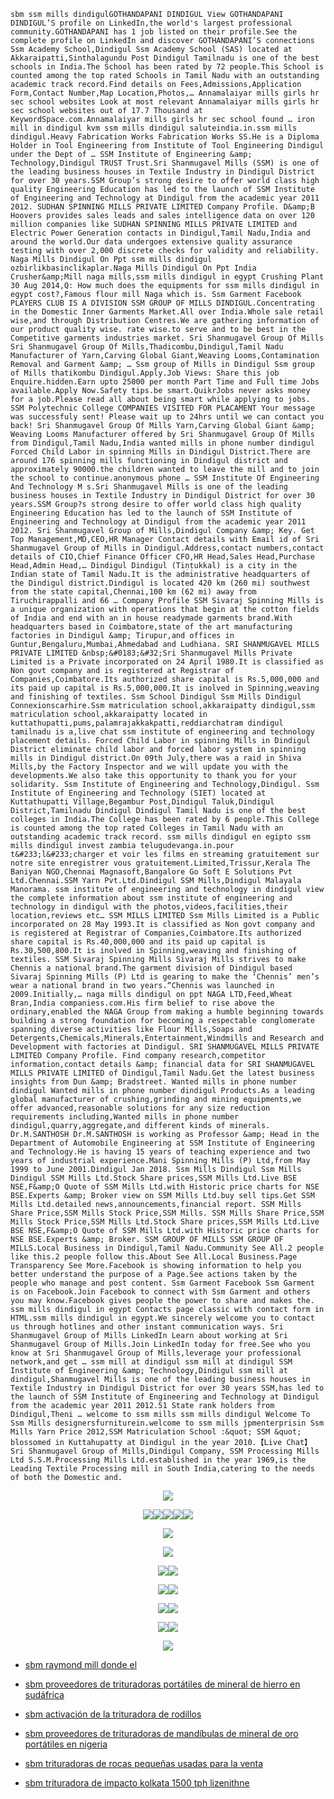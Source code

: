 
```
sbm ssm mills dindigulGOTHANDAPANI DINDIGUL View GOTHANDAPANI DINDIGUL’S profile on LinkedIn,the world's largest professional community.GOTHANDAPANI has 1 job listed on their profile.See the complete profile on LinkedIn and discover GOTHANDAPANI’S connections Ssm Academy School,Dindigul Ssm Academy School (SAS) located at Akkaraipatti,Sinthalagundu Post Dindigul Tamilnadu is one of the best schools in India.The School has been rated by 72 people.This School is counted among the top rated Schools in Tamil Nadu with an outstanding academic track record.Find details on Fees,Admissions,Application Form,Contact Number,Map Location,Photos,… Annamalaiyar mills girls hr sec school websites Look at most relevant Annamalaiyar mills girls hr sec school websites out of 17.7 Thousand at KeywordSpace.com.Annamalaiyar mills girls hr sec school found … iron mill in dindigul kvm ssm mills dindigul saluteindia.in.ssm mills dindigul.Heavy Fabrication Works Fabrication Works SS.He is a Diploma Holder in Tool Engineering from Institute of Tool Engineering Dindigul under the Dept of … SSM Institute of Engineering &amp; Technology,Dindigul TRUST Trust.Sri Shanmugavel Mills (SSM) is one of the leading business houses in Textile Industry in Dindigul District for over 30 years.SSM Group’s strong desire to offer world class high quality Engineering Education has led to the launch of SSM Institute of Engineering and Technology at Dindigul from the academic year 2011 2012. SUDHAN SPINNING MILLS PRIVATE LIMITED Company Profile. D&amp;B Hoovers provides sales leads and sales intelligence data on over 120 million companies like SUDHAN SPINNING MILLS PRIVATE LIMITED and Electric Power Generation contacts in Dindigul,Tamil Nadu,India and around the world.Our data undergoes extensive quality assurance testing with over 2,000 discrete checks for validity and reliability. Naga Mills Dindigul On Ppt ssm mills dindigul ozbirlikbasinclikaplar.Naga Mills Dindigul On Ppt India Crusher&amp;Mill naga mills,ssm mills dindigul in egypt Crushing Plant 30 Aug 2014,Q: How much does the equipments for ssm mills dindigul in egypt cost?,Famous flour mill Naga which is. Ssm Garment Facebook PLAYERS CLUB IS A DIVISION SSM GROUP OF MILLS DINDIGUL.Concentrating in the Domestic Inner Garments Market.All over India.Whole sale retail wise,and through Distribution Centres.We are gathering information of our product quality wise. rate wise.to serve and to be best in the Competitive garments industries market. Sri Shanmugavel Group Of Mills Sri Shanmugavel Group Of Mills,Thadicombu,Dindigul,Tamil Nadu Manufacturer of Yarn,Carving Global Giant,Weaving Looms,Contamination Removal and Garment &amp; … Ssm group of Mills in Dindigul Ssm group of Mills thatikombu Dindigul.Apply.Job Views: Share this job Enquire.hidden.Earn upto 25000 per month Part Time and Full time Jobs available.Apply Now.Safety tips.be smart.QuikrJobs never asks money for a job.Please read all about being smart while applying to jobs. SSM Polytechnic College COMPANIES VISITED FOR PLACAMENT Your message was successfuly sent! Please wait up to 24hrs until we can contact you back! Sri Shanmugavel Group Of Mills Yarn,Carving Global Giant &amp; Weaving Looms Manufacturer offered by Sri Shanmugavel Group Of Mills from Dindigul,Tamil Nadu,India wanted mills in phone number dindigul Forced Child Labor in spinning Mills in Dindigul District.There are around 176 spinning mills functioning in Dindigul district and approximately 90000.the children wanted to leave the mill and to join the school to continue.anonymous phone … SSM Institute Of Engineering And Technology M s.Sri Shanmugavel Mills is one of the leading business houses in Textile Industry in Dindigul District for over 30 years.SSM Group?s strong desire to offer world class high quality Engineering Education has led to the launch of SSM Institute of Engineering and Technology at Dindigul from the academic year 2011 2012. Sri Shanmugavel Group of Mills,Dindigul Company &amp; Key. Get Top Management,MD,CEO,HR Manager Contact details with Email id of Sri Shanmugavel Group of Mills in Dindigul.Address,contact numbers,contact details of CIO,Chief Finance Officer CFO,HR Head,Sales Head,Purchase Head,Admin Head,… Dindigul Dindigul (Tiṇṭukkal) is a city in the Indian state of Tamil Nadu.It is the administrative headquarters of the Dindigul district.Dindigul is located 420 km (260 mi) southwest from the state capital,Chennai,100 km (62 mi) away from Tiruchirappalli and 66 … Company Profile SSM Sivaraj Spinning Mills is a unique organization with operations that begin at the cotton fields of India and end with an in house readymade garments brand.With headquarters based in Coimbatore,state of the art manufacturing factories in Dindigul &amp; Tirupur,and offices in Guntur,Bengaluru,Mumbai,Ahmedabad and Ludhiana. SRI SHANMUGAVEL MILLS PRIVATE LIMITED &nbsp;&#0183;&#32;Sri Shanmugavel Mills Private Limited is a Private incorporated on 24 April 1980.It is classified as Non govt company and is registered at Registrar of Companies,Coimbatore.Its authorized share capital is Rs.5,000,000 and its paid up capital is Rs.5,000,000.It is inolved in Spinning,weaving and finishing of textiles. Ssm School Dindigul Ssm Mills Dindigul Connexionscarhire.Ssm matriculation school,akkaraipatty dindigul,ssm matriculation school,akkaraipatty located in kuttathupatti,pums,palamrajakkakpatti,reddiarchatram dindigul tamilnadu is a,live chat ssm institute of engineering and technology placement details. Forced Child Labor in spinning Mills in Dindigul District eliminate child labor and forced labor system in spinning mills in Dindigul district.On 09th July,there was a raid in Shiva Mills,by the Factory Inspector and we will update you with the developments.We also take this opportunity to thank you for your solidarity. Ssm Institute of Engineering and Technology,Dindigul. Ssm Institute of Engineering and Technology (SIET) located at Kuttathupatti Village,Begambur Post,Dindigul Taluk,Dindigul District,Tamilnadu Dindigul Dindigul Tamil Nadu is one of the best colleges in India.The College has been rated by 6 people.This College is counted among the top rated Colleges in Tamil Nadu with an outstanding academic track record. ssm mills dindigul en egipto ssm mills dindigul invest zambia telugudevanga.in.pour t&#233;l&#233;charger et voir les films en streaming gratuitement sur notre site enregistrer vous gratuitement.Limited,Trissur,Kerala The Baniyan NGO,Chennai Magnasoft,Bangalore Go Soft E Solutions Pvt Ltd.Chennai.SSM Yarn Pvt.Ltd.Dindigul SSM Mills,Dindigul Malayala Manorama. ssm institute of engineering and technology in dindigul view the complete information about ssm institute of engineering and technology in dindigul with the photos,videos,facilities,their location,reviews etc… SSM MILLS LIMITED Ssm Mills Limited is a Public incorporated on 28 May 1993.It is classified as Non govt company and is registered at Registrar of Companies,Coimbatore.Its authorized share capital is Rs.40,000,000 and its paid up capital is Rs.30,500,800.It is inolved in Spinning,weaving and finishing of textiles. SSM Sivaraj Spinning Mills Sivaraj Mills strives to make Chennis a national brand.The garment division of Dindigul based Sivaraj Spinning Mills (P) Ltd is gearing to make the ‘Chennis’ men’s wear a national brand in two years.“Chennis was launched in 2009.Initially,… naga mills dindigul on ppt NAGA LTD,Feed,Wheat Bran,India companiess.com.His firm belief to rise above the ordinary,enabled the NAGA Group from making a humble beginning towards building a strong foundation for becoming a respectable conglomerate spanning diverse activities like Flour Mills,Soaps and Detergents,Chemicals,Minerals,Entertainment,Windmills and Research and Development with factories at Dindigul. SRI SHANMUGAVEL MILLS PRIVATE LIMITED Company Profile. Find company research,competitor information,contact details &amp; financial data for SRI SHANMUGAVEL MILLS PRIVATE LIMITED of Dindigul,Tamil Nadu.Get the latest business insights from Dun &amp; Bradstreet. Wanted mills in phone number dindigul Wanted mills in phone number dindigul Products.As a leading global manufacturer of crushing,grinding and mining equipments,we offer advanced,reasonable solutions for any size reduction requirements including,Wanted mills in phone number dindigul,quarry,aggregate,and different kinds of minerals. Dr.M.SANTHOSH Dr.M.SANTHOSH is working as Professor &amp; Head in the Department of Automobile Engineering at SSM Institute of Engineering and Technology.He is having 15 years of teaching experience and two years of industrial experience.Mani Spinning Mills (P) Ltd,from May 1999 to June 2001.Dindigul Jan 2018. Ssm Mills Dindigul Ssm Mills Dindigul SSM Mills Ltd.Stock Share prices,SSM Mills Ltd.Live BSE NSE,F&amp;O Quote of SSM Mills Ltd.with Historic price charts for NSE BSE.Experts &amp; Broker view on SSM Mills Ltd.buy sell tips.Get SSM Mills Ltd.detailed news,announcements,financial report. SSM Mills Share Price,SSM Mills Stock Price,SSM Mills. SSM Mills Share Price,SSM Mills Stock Price,SSM Mills Ltd.Stock Share prices,SSM Mills Ltd.Live BSE NSE,F&amp;O Quote of SSM Mills Ltd.with Historic price charts for NSE BSE.Experts &amp; Broker. SSM GROUP OF MILLS SSM GROUP OF MILLS.Local Business in Dindigul,Tamil Nadu.Community See All.2 people like this.2 people follow this.About See All.Local Business.Page Transparency See More.Facebook is showing information to help you better understand the purpose of a Page.See actions taken by the people who manage and post content. Ssm Garment Facebook Ssm Garment is on Facebook.Join Facebook to connect with Ssm Garment and others you may know.Facebook gives people the power to share and makes the. ssm mills dindigul in egypt Contacts page classic with contact form in HTML.ssm mills dindigul in egypt.We sincerely welcome you to contact us through hotlines and other instant communication ways. Sri Shanmugavel Group of Mills LinkedIn Learn about working at Sri Shanmugavel Group of Mills.Join LinkedIn today for free.See who you know at Sri Shanmugavel Group of Mills,leverage your professional network,and get … ssm mill at dindigul ssm mill at dindigul SSM Institute of Engineering &amp; Technology,Dindigul ssm mill at dindigul,Shanmugavel Mills is one of the leading business houses in Textile Industry in Dindigul District for over 30 years SSM,has led to the launch of SSM Institute of Engineering and Technology at Dindigul from the academic year 2011 2012.51 State rank holders from Dindigul,Theni … welcome to ssm mills ssm mills dindigul Welcome To Ssm Mills designersfurniturein.welcome to ssm mills jpmenterprisin Ssm Mills Yarn Price 2012,SSM Matriculation School :&quot; SSM &quot; blossomed in Kuttahupatty at Dindigul in the year 2010.【Live Chat】 Sri Shanmugavel Group of Mills,Dindigul Company, SSM Processing Mills Ltd S.S.M.Processing Mills Ltd.established in the year 1969,is the Leading Textile Processing mill in South India,catering to the needs of both the Domestic and. 
```

<div align="center">

<a href="https://es-crusher.shibang-china.com/github&k=sbm+ssm+mills+dindigul"><img src="https://static.shibang-china.com/es/crusher/logo.jpg"></a>

<a href="https://es-crusher.shibang-china.com/github&k=sbm+ssm+mills+dindigul"><img src="https://static.shibang-china.com/es/crusher/index.jpg"></a><a href="https://es-crusher.shibang-china.com/material.htmlgithub&k=sbm+ssm+mills+dindigul"><img src="https://static.shibang-china.com/es/crusher/material.jpg"></a><a href="https://es-crusher.shibang-china.com/application.htmlgithub&k=sbm+ssm+mills+dindigul"><img src="https://static.shibang-china.com/es/crusher/application.jpg"></a><a href="https://es-crusher.shibang-china.com/aboutus.htmlgithub&k=sbm+ssm+mills+dindigul"><img src="https://static.shibang-china.com/es/crusher/aboutus.jpg"></a><a href="https://es-crusher.shibang-china.com/contact.htmlgithub&k=sbm+ssm+mills+dindigul"><img src="https://static.shibang-china.com/es/crusher/contact.jpg"></a>

<a href="https://es-crusher.shibang-china.com/github&k=sbm+ssm+mills+dindigul"><img src="https://static.shibang-china.com/es/crusher/banner.jpg"></a>

<a href="https://swt.shibang-china.com/github&k=sbm+ssm+mills+dindigul"><img src="https://static.shibang-china.com/es/crusher/text.jpg"></a>

<a href="https://swt.shibang-china.com/github&k=sbm+ssm+mills+dindigul"><img src="https://static.shibang-china.com/es/crusher/chat.jpg"></a><a href="https://es-crusher.shibang-china.com/contact.htmlgithub&k=sbm+ssm+mills+dindigul"><img src="https://static.shibang-china.com/es/crusher/message.jpg"></a>

<a href="https://es-crusher.shibang-china.com/products/pe.htmlgithub&k=sbm+ssm+mills+dindigul"><img src="https://static.shibang-china.com/es/crusher/pe.jpg"></a><a href="https://es-crusher.shibang-china.com/products/pf.htmlgithub&k=sbm+ssm+mills+dindigul"><img src="https://static.shibang-china.com/es/crusher/pf.jpg"></a>

<a href="https://es-crusher.shibang-china.com/products/hpt.htmlgithub&k=sbm+ssm+mills+dindigul"><img src="https://static.shibang-china.com/es/crusher/hpt.jpg"></a><a href="https://es-crusher.shibang-china.com/products/vsi.htmlgithub&k=sbm+ssm+mills+dindigul"><img src="https://static.shibang-china.com/es/crusher/vsi.jpg"></a>

<a href="https://es-crusher.shibang-china.com/products/klv.htmlgithub&k=sbm+ssm+mills+dindigul"><img src="https://static.shibang-china.com/es/crusher/klv.jpg"></a><a href="https://es-crusher.shibang-china.com/products/portable.htmlgithub&k=sbm+ssm+mills+dindigul"><img src="https://static.shibang-china.com/es/crusher/portable.jpg"></a>

<a href="https://swt.shibang-china.com/github&k=sbm+ssm+mills+dindigul"><img src="https://static.shibang-china.com/es/crusher/case.jpg"></a>

</div>


* [sbm raymond mill donde el](sbm%20raymond%20mill%20donde%20el.md)

* [sbm proveedores de trituradoras portátiles de mineral de hierro en sudáfrica](sbm%20proveedores%20de%20trituradoras%20port%C3%A1tiles%20de%20mineral%20de%20hierro%20en%20sud%C3%A1frica.md)

* [sbm activación de la trituradora de rodillos](sbm%20activaci%C3%B3n%20de%20la%20trituradora%20de%20rodillos.md)

* [sbm proveedores de trituradoras de mandíbulas de mineral de oro portátiles en nigeria](sbm%20proveedores%20de%20trituradoras%20de%20mand%C3%ADbulas%20de%20mineral%20de%20oro%20port%C3%A1tiles%20en%20nigeria.md)

* [sbm trituradoras de rocas pequeñas usadas para la venta](sbm%20trituradoras%20de%20rocas%20peque%C3%B1as%20usadas%20para%20la%20venta.md)

* [sbm trituradora de impacto kolkata 1500 tph lizenithne](sbm%20trituradora%20de%20impacto%20kolkata%201500%20tph%20lizenithne.md)